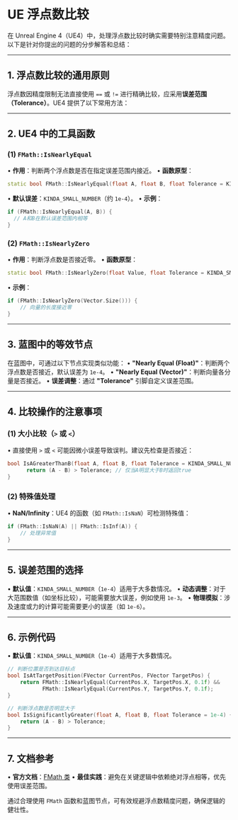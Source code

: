 # UE 浮点数比较

在 Unreal Engine 4（UE4）中，处理浮点数比较时确实需要特别注意精度问题。以下是针对你提出的问题的分步解答和总结：

---

## **1. 浮点数比较的通用原则**

浮点数因精度限制无法直接使用 `==` 或 `!=` 进行精确比较，应采用**误差范围（Tolerance）**。UE4 提供了以下常用方法：

---

## **2. UE4 中的工具函数**

### **(1) `FMath::IsNearlyEqual`**

• **作用**：判断两个浮点数是否在指定误差范围内接近。
• **函数原型**：

```cpp
static bool FMath::IsNearlyEqual(float A, float B, float Tolerance = KINDA_SMALL_NUMBER);
```

• **默认误差**：`KINDA_SMALL_NUMBER`（约 `1e-4`）。
• **示例**：

```cpp
if (FMath::IsNearlyEqual(A, B)) {
  // A和B在默认误差范围内相等
}
```

### **(2) `FMath::IsNearlyZero`**

• **作用**：判断浮点数是否接近零。
• **函数原型**：

```cpp
static bool FMath::IsNearlyZero(float Value, float Tolerance = KINDA_SMALL_NUMBER);
```

• **示例**：

```cpp
if (FMath::IsNearlyZero(Vector.Size())) {
    // 向量的长度接近零
}
```

---

## **3. 蓝图中的等效节点**

在蓝图中，可通过以下节点实现类似功能：
• **"Nearly Equal (Float)"**：判断两个浮点数是否接近，默认误差为 `1e-4`。
• **"Nearly Equal (Vector)"**：判断向量各分量是否接近。
• **误差调整**：通过 **"Tolerance"** 引脚自定义误差范围。

---

## **4. 比较操作的注意事项**

### **(1) 大小比较（`>` 或 `<`）**

• 直接使用 `>` 或 `<` 可能因微小误差导致误判。建议先检查是否接近：

```cpp
bool IsAGreaterThanB(float A, float B, float Tolerance = KINDA_SMALL_NUMBER) {
      return (A - B) > Tolerance; // 仅当A明显大于B时返回true
}
```

### **(2) 特殊值处理**

• **NaN/Infinity**：UE4 的函数（如 `FMath::IsNaN`）可检测特殊值：

```cpp
if (FMath::IsNaN(A) || FMath::IsInf(A)) {
    // 处理异常值
}
```

---

## **5. 误差范围的选择**

• **默认值**：`KINDA_SMALL_NUMBER`（`1e-4`）适用于大多数情况。
• **动态调整**：对于大范围数值（如坐标比较），可能需要放大误差，例如使用 `1e-3`。
• **物理模拟**：涉及速度或力的计算可能需要更小的误差（如 `1e-6`）。

---

## **6. 示例代码**

• **默认值**：`KINDA_SMALL_NUMBER`（`1e-4`）适用于大多数情况。

```cpp
// 判断位置是否到达目标点
bool IsAtTargetPosition(FVector CurrentPos, FVector TargetPos) {
    return FMath::IsNearlyEqual(CurrentPos.X, TargetPos.X, 0.1f) &&
           FMath::IsNearlyEqual(CurrentPos.Y, TargetPos.Y, 0.1f);
}

// 判断浮点数是否明显大于
bool IsSignificantlyGreater(float A, float B, float Tolerance = 1e-4) {
    return (A - B) > Tolerance;
}
```

---

## **7. 文档参考**

• **官方文档**：[FMath 类](https://docs.unrealengine.com/5.0/en-US/API/Runtime/Core/Math/FMath/)
• **最佳实践**：避免在关键逻辑中依赖绝对浮点相等，优先使用误差范围。

通过合理使用 `FMath` 函数和蓝图节点，可有效规避浮点数精度问题，确保逻辑的健壮性。
